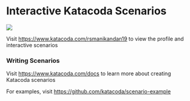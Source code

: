 # Interactive Katacoda Scenarios

[![](http://shields.katacoda.com/katacoda/rsmanikandan19/count.svg)](https://www.katacoda.com/rsmanikandan19 "Get your profile on Katacoda.com")

Visit https://www.katacoda.com/rsmanikandan19 to view the profile and interactive scenarios

### Writing Scenarios
Visit https://www.katacoda.com/docs to learn more about creating Katacoda scenarios

For examples, visit https://github.com/katacoda/scenario-example
